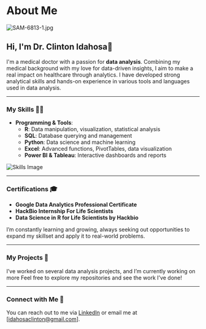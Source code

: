 # About Me

![SAM-6813-1.jpg](https://learn.g2.com/hs-fs/hubfs/G2CM_FI953_Learn_Article_Images_%5Bdata_analytics_in_healthcare%5D_V1a.png?width=1035&name=G2CM_FI953_Learn_Article_Images_%5Bdata_analytics_in_healthcare%5D_V1a.png)

## Hi, I'm Dr. Clinton Idahosa👋

I'm a medical doctor with a passion for **data analysis**. Combining my medical background with my love for data-driven insights, I aim to make a real impact on healthcare through analytics. 
I have developed strong analytical skills and hands-on experience in various tools and languages used in data analysis.

---

### My Skills 🧑‍💻

- **Programming & Tools**:
  - **R**: Data manipulation, visualization, statistical analysis
  - **SQL**: Database querying and management
  - **Python**: Data science and machine learning
  - **Excel**: Advanced functions, PivotTables, data visualization
  - **Power BI & Tableau**: Interactive dashboards and reports
  
![Skills Image](https://images.pexels.com/photos/177598/pexels-photo-177598.jpeg?auto=compress&cs=tinysrgb&w=1260&h=750&dpr=2)

---

### Certifications 🎓
- **Google Data Analytics Professional Certificate**
- **HackBio Internship For Life Scientists**
- **Data Science in R for Life Scientists by Hackbio**

I’m constantly learning and growing, always seeking out opportunities to expand my skillset and apply it to real-world problems.

---

### My Projects 📝
I’ve worked on several data analysis projects, and I’m currently working on more
Feel free to explore my repositories and see the work I’ve done!

---

### Connect with Me 📧
You can reach out to me via [LinkedIn](https://www.linkedin.com/in/clinton-idahosa-ab3393188/) or email me at [idahosaclinton@gmail.com].

